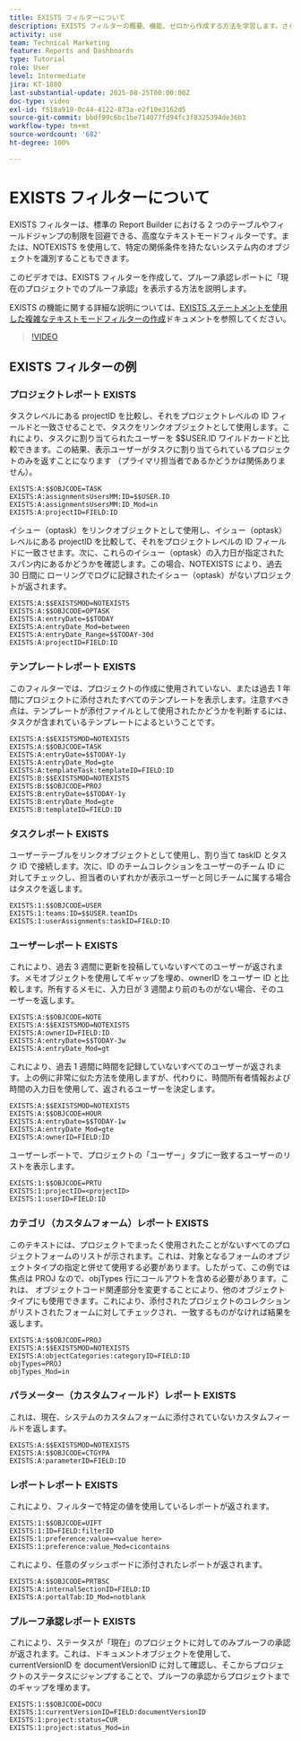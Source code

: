 ```yaml
---
title: EXISTS フィルターについて
description: EXISTS フィルターの概要、機能、ゼロから作成する方法を学習します。さらに、EXISTS フィルターの便利な例も多数紹介します。
activity: use
team: Technical Marketing
feature: Reports and Dashboards
type: Tutorial
role: User
level: Intermediate
jira: KT-1880
last-substantial-update: 2025-08-25T00:00:00Z
doc-type: video
exl-id: f518a919-0c44-4122-873a-e2f10e3162d5
source-git-commit: bbdf99c6bc1be714077fd94fc3f8325394de36b3
workflow-type: tm+mt
source-wordcount: '682'
ht-degree: 100%

---
```


# EXISTS フィルターについて

EXISTS フィルターは、標準の Report Builder における 2 つのテーブルやフィールドジャンプの制限を回避できる、高度なテキストモードフィルターです。または、NOTEXISTS を使用して、特定の関係条件を持たないシステム内のオブジェクトを識別することもできます。

このビデオでは、EXISTS フィルターを作成して、プルーフ承認レポートに「現在のプロジェクトでのプルーフ承認」を表示する方法を説明します。

EXISTS の機能に関する詳細な説明については、[EXISTS ステートメントを使用した複雑なテキストモードフィルターの作成](https://experienceleague.adobe.com/ja/docs/workfront/using/reporting/reports/text-mode/create-complex-text-mode-filters-using-exists-statements)ドキュメントを参照してください。

>[!VIDEO](https://video.tv.adobe.com/v/3471181/?quality=12&learn=on&enablevpops=1)

## EXISTS フィルターの例

### プロジェクトレポート EXISTS

タスクレベルにある projectID を比較し、それをプロジェクトレベルの ID フィールドと一致させることで、タスクをリンクオブジェクトとして使用します。これにより、タスクに割り当てられたユーザーを $$USER.ID ワイルドカードと比較できます。この結果、表示ユーザーがタスクに割り当てられているプロジェクトのみを返すことになります
（プライマリ担当者であるかどうかは関係ありません）。

```
EXISTS:A:$$OBJCODE=TASK
EXISTS:A:assignmentsUsersMM:ID=$$USER.ID
EXISTS:A:assignmentsUsersMM:ID_Mod=in
EXISTS:A:projectID=FIELD:ID
```


イシュー（optask）をリンクオブジェクトとして使用し、イシュー（optask）レベルにある projectID を比較して、それをプロジェクトレベルの ID フィールドに一致させます。次に、これらのイシュー（optask）の入力日が指定されたスパン内にあるかどうかを確認します。この場合、NOTEXISTS により、過去 30 日間に
ローリングでログに記録されたイシュー（optask）がないプロジェクトが返されます。

```
EXISTS:A:$$EXISTSMOD=NOTEXISTS
EXISTS:A:$$OBJCODE=OPTASK
EXISTS:A:entryDate=$$TODAY
EXISTS:A:entryDate_Mod=between
EXISTS:A:entryDate_Range=$$TODAY-30d
EXISTS:A:projectID=FIELD:ID
```

### テンプレートレポート EXISTS

このフィルターでは、プロジェクトの作成に使用されていない、または過去 1 年間にプロジェクトに添付されたすべてのテンプレートを表示します。注意すべき点は、テンプレートが添付ファイルとして使用されたかどうかを判断するには、タスクが含まれているテンプレートによるということです。

```
EXISTS:A:$$EXISTSMOD=NOTEXISTS
EXISTS:A:$$OBJCODE=TASK
EXISTS:A:entryDate=$$TODAY-1y
EXISTS:A:entryDate_Mod=gte
EXISTS:A:templateTask:templateID=FIELD:ID
EXISTS:B:$$EXISTSMOD=NOTEXISTS
EXISTS:B:$$OBJCODE=PROJ
EXISTS:B:entryDate=$$TODAY-1y
EXISTS:B:entryDate_Mod=gte
EXISTS:B:templateID=FIELD:ID
```

### タスクレポート EXISTS

ユーザーテーブルをリンクオブジェクトとして使用し、割り当て taskID とタスク ID で接続します。次に、ID のチームコレクションをユーザーのチーム ID に対してチェックし、担当者のいずれかが表示ユーザーと同じチームに属する場合はタスクを返します。

```
EXISTS:1:$$OBJCODE=USER
EXISTS:1:teams:ID=$$USER.teamIDs
EXISTS:1:userAssignments:taskID=FIELD:ID
```

### ユーザーレポート EXISTS

これにより、過去 3 週間に更新を投稿していないすべてのユーザーが返されます。メモオブジェクトを使用してギャップを埋め、ownerID をユーザー ID と比較します。所有するメモに、入力日が 3 週間より前のものがない場合、そのユーザーを返します。

```
EXISTS:A:$$OBJCODE=NOTE
EXISTS:A:$$EXISTSMOD=NOTEXISTS
EXISTS:A:ownerID=FIELD:ID
EXISTS:A:entryDate=$$TODAY-3w
EXISTS:A:entryDate_Mod=gt
```

これにより、過去 1 週間に時間を記録していないすべてのユーザーが返されます。上の例に非常に似た方法を使用しますが、代わりに、時間所有者情報および時間の入力日を使用して、返されるユーザーを決定します。

```
EXISTS:A:$$EXISTSMOD=NOTEXISTS
EXISTS:A:$$OBJCODE=HOUR
EXISTS:A:entryDate=$$TODAY-1w
EXISTS:A:entryDate_Mod=gte
EXISTS:A:ownerID=FIELD:ID
```

ユーザーレポートで、プロジェクトの「ユーザー」タブに一致するユーザーのリストを表示します。

```
EXISTS:1:$$OBJCODE=PRTU
EXISTS:1:projectID=<projectID>
EXISTS:1:userID=FIELD:ID
```

### カテゴリ（カスタムフォーム）レポート EXISTS

このテキストには、プロジェクトでまったく使用されたことがないすべてのプロジェクトフォームのリストが示されます。これは、対象となるフォームのオブジェクトタイプの指定と併せて使用する必要があります。したがって、この例では焦点は PROJ なので、objTypes 行にコールアウトを含める必要があります。これは、
オブジェクトコード関連部分を変更することにより、他のオブジェクトタイプにも使用できます。これにより、添付されたプロジェクトのコレクションがリストされたフォームに対してチェックされ、一致するものがなければ結果を返します。

```
EXISTS:A:$$OBJCODE=PROJ
EXISTS:A:$$EXISTSMOD=NOTEXISTS
EXISTS:A:objectCategories:categoryID=FIELD:ID
objTypes=PROJ
objTypes_Mod=in
```

### パラメーター（カスタムフィールド）レポート EXISTS

これは、現在、システムのカスタムフォームに添付されていないカスタムフィールドを返します。

```
EXISTS:A:$$EXISTSMOD=NOTEXISTS
EXISTS:A:$$OBJCODE=CTGYPA
EXISTS:A:parameterID=FIELD:ID
```

### レポートレポート EXISTS

これにより、フィルターで特定の値を使用しているレポートが返されます。

```
EXISTS:1:$$OBJCODE=UIFT
EXISTS:1:ID=FIELD:filterID
EXISTS:1:preference:value=<value here>
EXISTS:1:preference:value_Mod=cicontains
```

これにより、任意のダッシュボードに添付されたレポートが返されます。

```
EXISTS:A:$$OBJCODE=PRTBSC
EXISTS:A:internalSectionID=FIELD:ID
EXISTS:A:portalTab:ID_Mod=notblank
```

### プルーフ承認レポート EXISTS

これにより、ステータスが「現在」のプロジェクトに対してのみプルーフの承認が返されます。これは、ドキュメントオブジェクトを使用して、currentVersionID を documentVersionID に対して確認し、そこからプロジェクトのステータスにジャンプすることで、プルーフの承認からプロジェクトまでのギャップを埋めます。

```
EXISTS:1:$$OBJCODE=DOCU
EXISTS:1:currentVersionID=FIELD:documentVersionID
EXISTS:1:project:status=CUR
EXISTS:1:project:status_Mod=in
```
